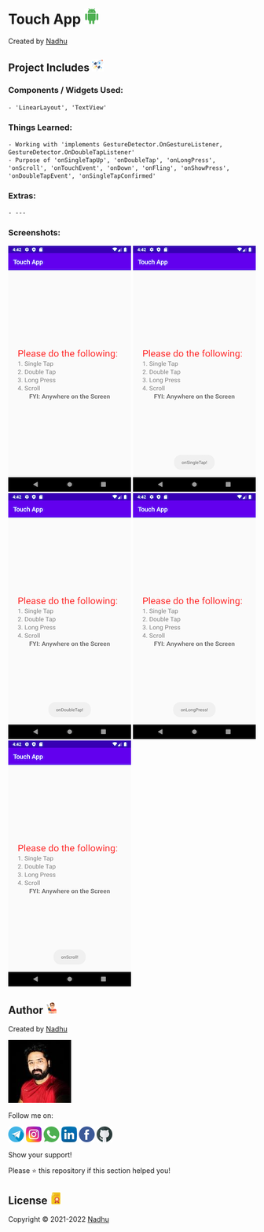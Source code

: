 # Touch App [<img src="https://github.com/iamnadhu/Android/blob/master/Resources/android-icon.png">](https://github.com/iamnadhu/Android/tree/master/Advance/Touch%20App)
Created by [Nadhu](https://linktr.ee/iamnadhu)


## Project Includes [<img src="https://github.com/iamnadhu/Android/blob/master/Resources/projects-icon.png">](https://github.com/iamnadhu/Android/tree/master/Advance/Touch%20App)

### Components / Widgets Used:
```
- 'LinearLayout', 'TextView'
```

### Things Learned:
```
- Working with 'implements GestureDetector.OnGestureListener, GestureDetector.OnDoubleTapListener'
- Purpose of 'onSingleTapUp', 'onDoubleTap', 'onLongPress', 'onScroll', 'onTouchEvent', 'onDown', 'onFling', 'onShowPress', 'onDoubleTapEvent', 'onSingleTapConfirmed'
```

### Extras:
```
- ---
```

### Screenshots:
![screenshot](https://github.com/iamnadhu/Android/blob/master/Advance/Touch%20App/Resources/01.png)
![screenshot](https://github.com/iamnadhu/Android/blob/master/Advance/Touch%20App/Resources/02.png)
![screenshot](https://github.com/iamnadhu/Android/blob/master/Advance/Touch%20App/Resources/03.png)
![screenshot](https://github.com/iamnadhu/Android/blob/master/Advance/Touch%20App/Resources/04.png)
![screenshot](https://github.com/iamnadhu/Android/blob/master/Advance/Touch%20App/Resources/05.png)


## Author [<img src="https://github.com/iamnadhu/Android/blob/master/Resources/auther-icon.png">](https://linktr.ee/iamnadhu)
Created by [Nadhu](https://linktr.ee/iamnadhu)

[<img src="https://github.com/iamnadhu/Android/blob/master/Resources/nadhu-icon.jpg">](https://linktr.ee/iamnadhu)

Follow me on: 

[<img src="https://github.com/iamnadhu/Android/blob/master/Resources/telegram-icon.png">](https://t.me/iamnadhu)
[<img src="https://github.com/iamnadhu/Android/blob/master/Resources/instagram-icon.png">](https://www.instagram.com/iamnadhu/)
[<img src="https://github.com/iamnadhu/Android/blob/master/Resources/whatsapp-icon.png">](https://api.whatsapp.com/send?phone=917293451396&lang=en)
[<img src="https://github.com/iamnadhu/Android/blob/master/Resources/linkedin-icon.png">](https://www.linkedin.com/in/iamnadhu/)
[<img src="https://github.com/iamnadhu/Android/blob/master/Resources/facebook-icon.png">](https://www.facebook.com/iamnadhu/)
[<img src="https://github.com/iamnadhu/Android/blob/master/Resources/github-icon.png">](https://github.com/iamnadhu)


Show your support!

Please ⭐️   this repository if this section helped you!


## License [<img src="https://github.com/iamnadhu/Android/blob/master/Resources/license-icon.png">](https://github.com/iamnadhu/Android/tree/master/Advance/Touch%20App)
Copyright © 2021-2022 [Nadhu](https://linktr.ee/iamnadhu)
